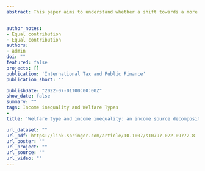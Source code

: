 ```yaml
---
abstract: This paper aims to understand whether a shift towards a more balanced cash transfer and service-based welfare system is valuable in terms of reducing income inequality and what factors mostly contribute to the income inequality evolution. To examine this, I first impute the monetary values of in-kind benefits and then reassess Gini coefficients across countries and welfare regimes. I also compare the role of cash transfers by functions and, more importantly, by how they are allocated. By means of factor source decomposition, the elasticities confirm wages as being the income source that creates most inequalities, while taxes play the most equalising role together with cash transfers. However, universal services such as healthcare and compulsory education outperform most of the cash transfers included in the analysis, with a stronger effect in the Mediterranean countries. Although in-kind services play a marginal role in explaining the changes in the Gini coefficient between 2008 and 2017, results suggest that a coordinated view of cash transfers and public services, as well as increasing the share of non-contributory means tested transfers, can reduce income inequality in all welfare regimes.


author_notes:
- Equal contribution
- Equal contribution
authors:
- admin
doi: ""
featured: false
projects: []
publication: 'International Tax and Public Finance'
publication_short: ""

publishDate: "2022-07-01T00:00:00Z"
show_date: false
summary: ""
tags: Income inequality and Welfare Types
- 
title: 'Welfare type and income inequality: an income source decomposition including in-kind benefits and cash-transfers entitlement'

url_dataset: ""
url_pdf: https://link.springer.com/article/10.1007/s10797-022-09772-8
url_poster: ""
url_project: ""
url_source: ""
url_video: ""
---
```




